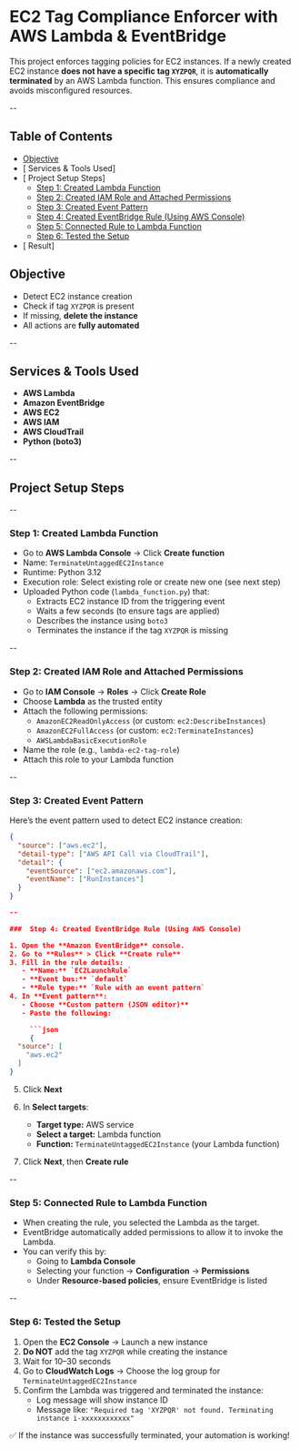 #  EC2 Tag Compliance Enforcer with AWS Lambda & EventBridge

This project enforces tagging policies for EC2 instances. If a newly created EC2 instance **does not have a specific tag `XYZPQR`**, it is **automatically terminated** by an AWS Lambda function. This ensures compliance and avoids misconfigured resources.

--

##  Table of Contents

- [ Objective](#-objective)
- [ Services & Tools Used]
- [ Project Setup Steps]
  - [ Step 1: Created Lambda Function](#-step-1-created-lambda-function)
  - [ Step 2: Created IAM Role and Attached Permissions](#-step-2-created-iam-role-and-attached-permissions)
  - [ Step 3: Created Event Pattern](#-step-3-created-event-pattern)
  - [ Step 4: Created EventBridge Rule (Using AWS Console)](#️-step-4-created-eventbridge-rule-using-aws-console)
  - [ Step 5: Connected Rule to Lambda Function](#-step-5-connected-rule-to-lambda-function)
  - [ Step 6: Tested the Setup](#-step-6-tested-the-setup)
- [ Result]



##  Objective

- Detect EC2 instance creation
- Check if tag `XYZPQR` is present
- If missing, **delete the instance**
- All actions are **fully automated**

--

##  Services & Tools Used

- **AWS Lambda**
- **Amazon EventBridge**
- **AWS EC2**
- **AWS IAM**
- **AWS CloudTrail**
- **Python (boto3)**

--

##  Project Setup Steps

--

###  Step 1: Created Lambda Function

- Go to **AWS Lambda Console** → Click **Create function**
- Name: `TerminateUntaggedEC2Instance`
- Runtime: Python 3.12
- Execution role: Select existing role or create new one (see next step)
- Uploaded Python code (`lambda_function.py`) that:
  - Extracts EC2 instance ID from the triggering event
  - Waits a few seconds (to ensure tags are applied)
  - Describes the instance using `boto3`
  - Terminates the instance if the tag `XYZPQR` is missing

--

###  Step 2: Created IAM Role and Attached Permissions

- Go to **IAM Console** → **Roles** → Click **Create Role**
- Choose **Lambda** as the trusted entity
- Attach the following permissions:
  - `AmazonEC2ReadOnlyAccess` (or custom: `ec2:DescribeInstances`)
  - `AmazonEC2FullAccess` (or custom: `ec2:TerminateInstances`)
  - `AWSLambdaBasicExecutionRole`
- Name the role (e.g., `lambda-ec2-tag-role`)
- Attach this role to your Lambda function

--

###  Step 3: Created Event Pattern

Here’s the event pattern used to detect EC2 instance creation:

```json
{
  "source": ["aws.ec2"],
  "detail-type": ["AWS API Call via CloudTrail"],
  "detail": {
    "eventSource": ["ec2.amazonaws.com"],
    "eventName": ["RunInstances"]
  }
}

--

###  Step 4: Created EventBridge Rule (Using AWS Console)

1. Open the **Amazon EventBridge** console.
2. Go to **Rules** > Click **Create rule**
3. Fill in the rule details:
   - **Name:** `EC2LaunchRule`
   - **Event bus:** `default`
   - **Rule type:** `Rule with an event pattern`
4. In **Event pattern**:
   - Choose **Custom pattern (JSON editor)**
   - Paste the following:

     ```json
     {
  "source": [
    "aws.ec2"
  ]
}
```
     

5. Click **Next**

6. In **Select targets**:
   - **Target type:** AWS service
   - **Select a target:** Lambda function
   - **Function:** `TerminateUntaggedEC2Instance` (your Lambda function)

7. Click **Next**, then **Create rule**

--

###  Step 5: Connected Rule to Lambda Function

- When creating the rule, you selected the Lambda as the target.
- EventBridge automatically added permissions to allow it to invoke the Lambda.
- You can verify this by:
  - Going to **Lambda Console**
  - Selecting your function → **Configuration** → **Permissions**
  - Under **Resource-based policies**, ensure EventBridge is listed

--

###  Step 6: Tested the Setup

1. Open the **EC2 Console** → Launch a new instance
2. **Do NOT** add the tag `XYZPQR` while creating the instance
3. Wait for 10–30 seconds
4. Go to **CloudWatch Logs** → Choose the log group for `TerminateUntaggedEC2Instance`
5. Confirm the Lambda was triggered and terminated the instance:
   - Log message will show instance ID
   - Message like: `"Required tag 'XYZPQR' not found. Terminating instance i-xxxxxxxxxxxx"`

✅ If the instance was successfully terminated, your automation is working!
